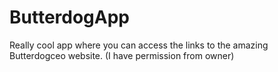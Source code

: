 # ButterdogApp
Really cool app where you can access the links to the amazing Butterdogceo website. (I have permission from owner)
